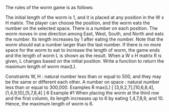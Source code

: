 The rules of the worm game is as follows:

The initial length of the worm is 1, and it is placed at any position in the W x H matrix. The player can choose the position, and the worm eats the number on the selected space.
There is a number on each position. The worm moves in one direction among East, West, South, and North and eats the number. Its length increases by 1 after eating the number. Note that the worm should eat a number larger than the last number.
If there is no more space for the worm to eat to increase the length of worm, the game ends and the length of worm L is shown as the result.
When a W x H matrix R is given, L changes based on the initial position. Write a function to return the maximum length of worm max(L).

Constraints
W, H : natural number less than or equal to 500, and they may be the same or different each other.
A number on space : natural number less than or equal to 300,000.
Examples
R	max(L)
[ [3,9,2,7],[10,6,8,4],[1,4,9,10],[5,7,8,4] ]	6
Example #1
When placing the worm at the third row and the first column, its length increases up to 6 by eating 1,4,7,8,9, and 10. Hence, the maximum length of worm is 6.